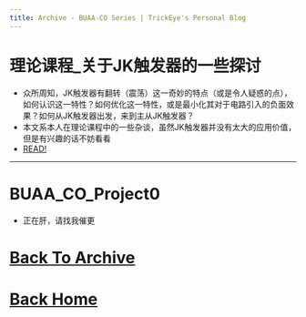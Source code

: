 ```yaml
---
title: Archive - BUAA-CO Series | TrickEye's Personal Blog
---
```


# 理论课程_关于JK触发器的一些探讨
- 众所周知，JK触发器有翻转（震荡）这一奇妙的特点（或是令人疑惑的点），如何认识这一特性？如何优化这一特性，或是最小化其对于电路引入的负面效果？如何从JK触发器出发，来到主从JK触发器？
- 本文系本人在理论课程中的一些杂谈，虽然JK触发器并没有太大的应用价值，但是有兴趣的话不妨看看
- [READ!](/2021/10/12/J-K-Flip-Flop.html)

---

# BUAA_CO_Project0
- 正在肝，请找我催更

# [Back To Archive](/archive.html)
# [Back Home](/index.html)